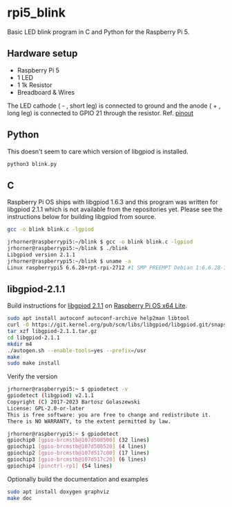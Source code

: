 # rpi5_blink
Basic LED blink program in C and Python for the Raspberry Pi 5.

## Hardware setup

 * Raspberry Pi 5
 * 1 LED
 * 1 1k Resistor
 * Breadboard & Wires

The LED cathode ( - , short leg) is connected to ground and the anode ( + , long leg) is connected to GPIO 21 through the resistor. Ref. [pinout](https://www.raspberrypi.com/documentation/computers/raspberry-pi.html)

## Python

This doesn't seem to care which version of libgpiod is installed. 

```bash
python3 blink.py
```

## C

Raspberry Pi OS ships with libgpiod 1.6.3 and this program was written for libgpiod 2.1.1 which is not available from the repositories yet. Please see the instructions below for building libgpiod from source.

```bash
gcc -o blink blink.c -lgpiod
```

```bash
jrhorner@raspberrypi5:~/blink $ gcc -o blink blink.c -lgpiod
jrhorner@raspberrypi5:~/blink $ ./blink 
Libgpiod version 2.1.1
jrhorner@raspberrypi5:~/blink $ uname -a
Linux raspberrypi5 6.6.28+rpt-rpi-2712 #1 SMP PREEMPT Debian 1:6.6.28-1+rpt1 (2024-04-22) aarch64 GNU/Linux
```

## libgpiod-2.1.1 

Build instructions for [libgpiod 2.1.1](https://git.kernel.org/pub/scm/libs/libgpiod/libgpiod.git) on [Raspberry Pi OS x64 Lite](https://downloads.raspberrypi.com/raspios_lite_arm64/images/raspios_lite_arm64-2024-03-15/).

```bash
sudo apt install autoconf autoconf-archive help2man libtool
curl -O https://git.kernel.org/pub/scm/libs/libgpiod/libgpiod.git/snapshot/libgpiod-2.1.1.tar.gz
tar xzf libgpiod-2.1.1.tar.gz
cd libgpiod-2.1.1
mkdir m4
./autogen.sh --enable-tools=yes --prefix=/usr
make
sudo make install
```

Verify the version

```bash
jrhorner@raspberrypi5:~ $ gpiodetect -v
gpiodetect (libgpiod) v2.1.1
Copyright (C) 2017-2023 Bartosz Golaszewski
License: GPL-2.0-or-later
This is free software: you are free to change and redistribute it.
There is NO WARRANTY, to the extent permitted by law.

jrhorner@raspberrypi5:~ $ gpiodetect
gpiochip0 [gpio-brcmstb@107d508500] (32 lines)
gpiochip1 [gpio-brcmstb@107d508520] (4 lines)
gpiochip2 [gpio-brcmstb@107d517c00] (17 lines)
gpiochip3 [gpio-brcmstb@107d517c20] (6 lines)
gpiochip4 [pinctrl-rp1] (54 lines)
```

Optionally build the documentation and examples

```bash
sudo apt install doxygen graphviz
make doc
```